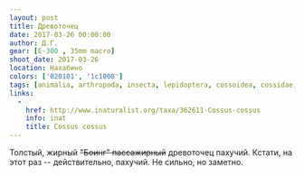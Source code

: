 ```yaml
---
layout: post
title: Древоточец
date: 2017-03-26 00:00:00
author: Д.Г.
gear: [E-300 , 35mm macro]
shoot_date: 2017-03-26
location: Нахабино
colors: ['020101', '1c1008']
tags: [animalia, arthropoda, insecta, lepidoptera, cossoidea, cossidae, cossus, cossus cossus]
links:
  -
    href: http://www.inaturalist.org/taxa/362611-Cossus-cossus
    info: inat
    title: Cossus cossus
---
```


Толстый, жирный <del>"Боинг" пассажирный</del> древоточец пахучий. Кстати, на этот раз -- действительно, пахучий. Не сильно, но заметно.
